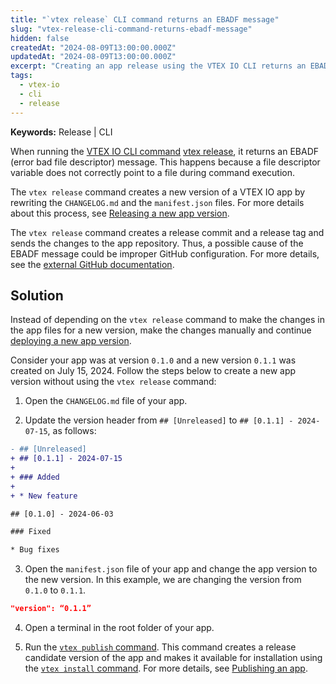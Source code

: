 ```yaml
---
title: "`vtex release` CLI command returns an EBADF message"
slug: "vtex-release-cli-command-returns-ebadf-message"
hidden: false
createdAt: "2024-08-09T13:00:00.000Z"
updatedAt: "2024-08-09T13:00:00.000Z"
excerpt: "Creating an app release using the VTEX IO CLI returns an EBADF error."
tags:
  - vtex-io
  - cli
  - release
---
```


**Keywords:** Release | CLI

When running the [VTEX IO CLI command](https://developers.vtex.com/docs/guides/vtex-io-documentation-vtex-io-cli-command-reference#release) [vtex release](https://developers.vtex.com/docs/guides/vtex-io-documentation-vtex-io-cli-command-reference#release), it returns an EBADF (error bad file descriptor) message. This happens because a file descriptor variable does not correctly point to a file during command execution.

The `vtex release` command creates a new version of a VTEX IO app by rewriting the `CHANGELOG.md` and the `manifest.json` files. For more details about this process, see [Releasing a new app version](https://developers.vtex.com/docs/guides/vtex-io-documentation-releasing-a-new-app-version).

The `vtex release` command creates a release commit and a release tag and sends the changes to the app repository. Thus, a possible cause of the EBADF message could be improper GitHub configuration. For more details, see the [external GitHub documentation](https://docs.github.com/en/enterprise-cloud@latest/get-started/getting-started-with-git/set-up-git#setting-up-git).

## Solution

Instead of depending on the `vtex release` command to make the changes in the app files for a new version, make the changes manually and continue [deploying a new app version](https://developers.vtex.com/docs/guides/vtex-io-documentation-making-your-new-app-version-publicly-available).

Consider your app was at version `0.1.0` and a new version `0.1.1` was created on July 15, 2024. Follow the steps below to create a new app version without using the `vtex release` command:

1. Open the `CHANGELOG.md` file of your app.

2. Update the version header from `## [Unreleased]` to `## [0.1.1] - 2024-07-15`, as follows:

```diff
- ## [Unreleased]
+ ## [0.1.1] - 2024-07-15
+
+ ### Added
+
+ * New feature

## [0.1.0] - 2024-06-03

### Fixed

* Bug fixes
```

3. Open the `manifest.json` file of your app and change the app version to the new version. In this example, we are changing the version from `0.1.0` to `0.1.1`.

```json
"version": “0.1.1”
```

4. Open a terminal in the root folder of your app.

5. Run the [`vtex publish` command](https://developers.vtex.com/docs/guides/vtex-io-documentation-vtex-io-cli-command-reference#publish). This command creates a release candidate version of the app and makes it available for installation using the [`vtex install` command](https://developers.vtex.com/docs/guides/vtex-io-documentation-vtex-io-cli-command-reference#install). For more details, see [Publishing an app](https://developers.vtex.com/docs/guides/vtex-io-documentation-publishing-an-app).
